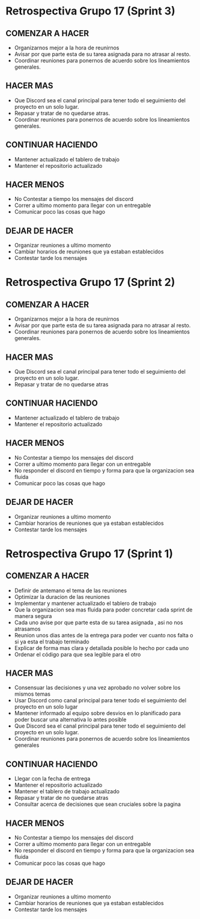 # Retrospectiva Grupo 17 (Sprint 3) # 

## COMENZAR A HACER ##

- Organizarnos mejor a la hora de reunirnos
- Avisar por que parte esta de su tarea asignada para no atrasar al resto.
- Coordinar reuniones para ponernos de acuerdo sobre los lineamientos generales.


## HACER MAS ##
- Que Discord sea el canal principal para tener todo el seguimiento del proyecto en un solo lugar.
- Repasar y tratar de no quedarse atras.
- Coordinar reuniones para ponernos de acuerdo sobre los lineamientos generales.


## CONTINUAR HACIENDO ##
- Mantener actualizado el tablero de trabajo
- Mantener el repositorio actualizado


## HACER MENOS ##
- No Contestar a tiempo los mensajes del discord
- Correr a ultimo momento para llegar con un entregable
- Comunicar poco las cosas que hago


## DEJAR DE HACER ##
- Organizar reuniones a ultimo momento
- Cambiar horarios de reuniones que ya estaban establecidos
- Contestar tarde los mensajes

# Retrospectiva Grupo 17 (Sprint 2) # 

## COMENZAR A HACER ##

- Organizarnos mejor a la hora de reunirnos
- Avisar por que parte esta de su tarea asignada para no atrasar al resto.
- Coordinar reuniones para ponernos de acuerdo sobre los lineamientos generales.


## HACER MAS ##
- Que Discord sea el canal principal para tener todo el seguimiento del proyecto en un solo lugar.
- Repasar y tratar de no quedarse atras


## CONTINUAR HACIENDO ##
- Mantener actualizado el tablero de trabajo
- Mantener el repositorio actualizado


## HACER MENOS ##
- No Contestar a tiempo los mensajes del discord
- Correr a ultimo momento para llegar con un entregable
- No responder el discord en tiempo y forma para que la organizacion sea fluida
- Comunicar poco las cosas que hago


## DEJAR DE HACER ##
- Organizar reuniones a ultimo momento
- Cambiar horarios de reuniones que ya estaban establecidos
- Contestar tarde los mensajes



# Retrospectiva Grupo 17 (Sprint 1) # 

## COMENZAR A HACER ##

- Definir de antemano el tema de las reuniones
- Optimizar la duracion de las reuniones
- Implementar y mantener actualizado el tablero de trabajo
- Que la organizacion sea mas fluida para poder concretar cada sprint de manera segura
- Cada uno avise por que parte esta de su tarea asignada , asi no nos atrasamos
- Reunion unos dias antes de la entrega para poder ver cuanto nos falta o si ya esta el trabajo terminado
- Explicar de forma mas clara y detallada posible lo hecho por cada uno
- Ordenar el código para que sea legible para el otro

## HACER MAS ##

- Consensuar las decisiones y una vez aprobado no volver sobre los mismos temas
- Usar Discord como canal principal para tener todo el seguimiento del proyecto en un solo lugar
- Mantener informado al equipo sobre desvios en lo planificado para poder buscar una alternativa lo antes posible
- Que Discord sea el canal principal para tener todo el seguimiento del proyecto en un solo lugar.
- Coordinar reuniones para ponernos de acuerdo sobre los lineamientos generales

## CONTINUAR HACIENDO ##

- Llegar con la fecha de entrega
- Mantener el repositorio actualizado
- Mantener el tablero de trabajo actualizado
- Repasar y tratar de no quedarse atras
- Consultar acerca de decisiones que sean cruciales sobre la pagina

## HACER MENOS ##

- No Contestar a tiempo los mensajes del discord
- Correr a ultimo momento para llegar con un entregable
- No responder el discord en tiempo y forma para que la organizacion sea fluida
- Comunicar poco las cosas que hago

## DEJAR DE HACER ##

- Organizar reuniones a ultimo momento
- Cambiar horarios de reuniones que ya estaban establecidos
- Contestar tarde los mensajes




